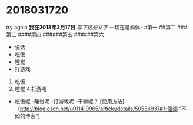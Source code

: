 # 2018031720
try again
**我在2018年3月17日**
*写下这些文字*
—现在是斜体-
#第一
##第二
###第三
####第四
######第五
######第六
- 说话
- 吃饭
- 睡觉
- 打游戏
1. 吃饭
3. 睡觉
4.打游戏
- 吃饭呢
 -睡觉呢
   -打游戏呢
-干嘛呢？
[使用方法]（http://blog.csdn.net/u011419965/article/details/50536937#1-强调 “不如的博客”）
